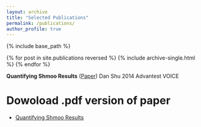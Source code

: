 ```yaml
---
layout: archive
title: "Selected Publications"
permalink: /publications/
author_profile: true
---
```


{% include base_path %}

{% for post in site.publications reversed %}
  {% include archive-single.html %}
{% endfor %}


**Quantifying Shmoo Results** ([Paper](https://www.slideshare.net/dshu178/shmoo-quantify))
Dan Shu
2014 Advantest VOICE

Dowoload .pdf version of paper
======
  * [Quantifying Shmoo Results](https://github.com/danzhoushu/danzhoushu.github.io/blob/master/files/ID_089_Quantify_Shmoo_Results.pdf)
